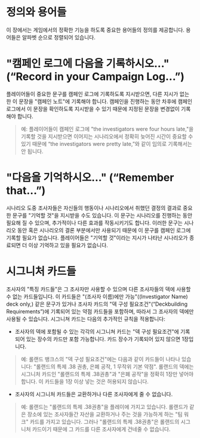 정의와 용어들
==========

이 장에서는 게임에서의 정확한 기능을 하도록 중요한 용어들의 정의를 제공합니다. 용어들은 알파벳 순으로 정렬되어 있습니다.

# "캠페인 로그에 다음을 기록하시오..."(“Record in your Campaign Log...”)

플레이어들이 중요한 문구를 캠페인 로그에 기록하도록 지시받으면, 다른 지시가 없는 한 이 문장을 "캠페인 노트"에 기록해야 합니다. 캠페인을 진행하는 동안 차후에 캠페인 로그에서 이 문장을 확인하도록 지시받을 수 있기 때문에 지정된 문장을 변경없이 기록해야 합니다.

> 예: 플레이어들이 캠페인 로그에 "the investigators were four hours late,"을 기록할 것을 지시받으면 이어지는 시나리오에서 정확히 늦어진 시간이 중요할 수 있기 때문에 “the investigators were pretty late,”와 같이 임의로 기록해서는 안 됩니다.

# "다음을 기억하시오..." (“Remember that...”)

시나리오 도중 조사자들은 자신들의 행동이나 시나리오에서 취했던 결정의 결과로 중요한 문구를 "기억할 것"을 지시받을 수도 있습니다. 이 문구는 시나리오를 진행하는 동안 필요해 질 수 있으며, 추가적이나 다른 효과를 작동시키기도 합니다. 이러한 문구는 시나리오 동안 혹은 시나리오의 결론 부분에서만 사용되기 때문에 이 문구를 캠페인 로그에 기록할 필요가 없습니다. 플레이어들은 "기억할 것"이라는 지시가 나타난 시나리오가 종료되면 더 이상 기억하고 있을 필요가 없습니다.

# 시그니처 카드들

조사자의 "특징 카드들"은 그 조사자만 사용할 수 있으며 다른 조사자들의 덱에 사용할 수 없는 카드들입니다. 이 카드들은 "(조사자 이름)에만 가능"((Investigator Name) deck only,) 같은 문구가 있거나 조사자 카드의 "덱 구성 필요조건"(“Deckbuilding Requirements”)에 기록되어 있는 약점 카드들을 포함하며, 따라서 그 조사자의 덱에만 사용될 수 있습니다. 시그니쳐 카드는 다음의 추가적인 규칙을 적용합니다:

* 조사자의 덱에 포함될 수 있는 각각의 시그니쳐 카드는 "덱 구성 필요조건"에 기록되어 있는 장수의 카드만 포함 가능합니다. 카드 장수가 기록되어 있지 않으면 1장입니다.
> 예: 롤랜드 뱅크스의 "덱 구성 필요조건"에는 다음과 같이 카드들이 나타나 있습니다: "롤랜드의 특제 .38 권총, 은폐 공작, 1 무작위 기본 약점". 롤랜드의 덱에는 시그니처 카드인 "롤랜드의 특제 .38권총"과 "은폐 공작"을 정확히 1장만 넣어야 합니다. 이 카드들을 1장 이상 넣는 것은 허용되지 않습니다.

* 조사자의 시그니처 카드들은 교환하거나 다른 조사자에게 줄 수 없습니다.
> 예: 롤랜드는 "롤랜드의 특제 .38권총"을 플레이에 가지고 있습니다. 롤랜드가 같은 장소에 있는 조사자들간 자산을 교환하거나 주는 것을 가능하게 하는 "팀 워크" 카드를 가지고 있습니다. 그러나 "롤랜드의 특제 .38권총"은 롤랜드의 시그니처 카드이기 때문에 그 카드를 다른 조사자에게 건네줄 수 없습니다.
